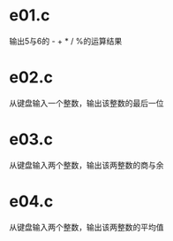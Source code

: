 # e01.c
输出5与6的 - + * / %的运算结果

# e02.c
从键盘输入一个整数，输出该整数的最后一位

# e03.c
从键盘输入两个整数，输出该两整数的商与余

# e04.c
从键盘输入两个整数，输出该两整数的平均值
